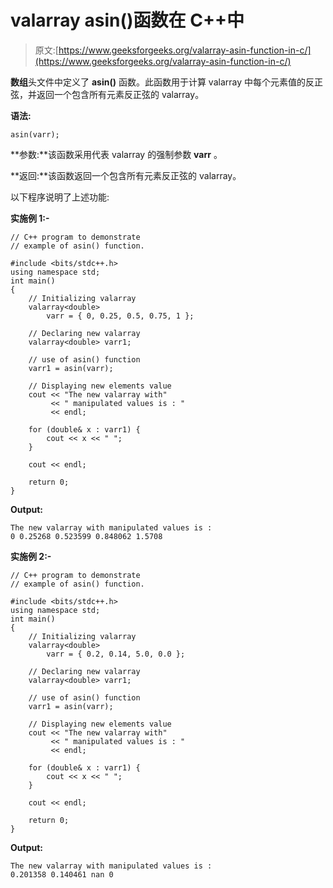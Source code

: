 # valarray asin()函数在 C++中

> 原文:[https://www.geeksforgeeks.org/valarray-asin-function-in-c/](https://www.geeksforgeeks.org/valarray-asin-function-in-c/)

**数组**头文件中定义了 **asin()** 函数。此函数用于计算 valarray 中每个元素值的反正弦，并返回一个包含所有元素反正弦的 valarray。

**语法:**

```
asin(varr);

```

**参数:**该函数采用代表 valarray 的强制参数 **varr** 。

**返回:**该函数返回一个包含所有元素反正弦的 valarray。

以下程序说明了上述功能:

**实施例 1:-**

```
// C++ program to demonstrate
// example of asin() function.

#include <bits/stdc++.h>
using namespace std;
int main()
{
    // Initializing valarray
    valarray<double>
        varr = { 0, 0.25, 0.5, 0.75, 1 };

    // Declaring new valarray
    valarray<double> varr1;

    // use of asin() function
    varr1 = asin(varr);

    // Displaying new elements value
    cout << "The new valarray with"
         << " manipulated values is : "
         << endl;

    for (double& x : varr1) {
        cout << x << " ";
    }

    cout << endl;

    return 0;
}
```

**Output:**

```
The new valarray with manipulated values is : 
0 0.25268 0.523599 0.848062 1.5708

```

**实施例 2:-**

```
// C++ program to demonstrate
// example of asin() function.

#include <bits/stdc++.h>
using namespace std;
int main()
{
    // Initializing valarray
    valarray<double>
        varr = { 0.2, 0.14, 5.0, 0.0 };

    // Declaring new valarray
    valarray<double> varr1;

    // use of asin() function
    varr1 = asin(varr);

    // Displaying new elements value
    cout << "The new valarray with"
         << " manipulated values is : "
         << endl;

    for (double& x : varr1) {
        cout << x << " ";
    }

    cout << endl;

    return 0;
}
```

**Output:**

```
The new valarray with manipulated values is : 
0.201358 0.140461 nan 0

```